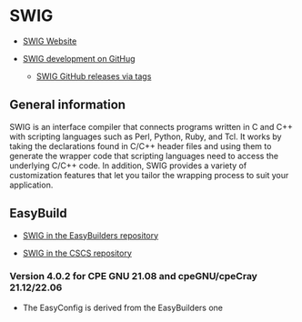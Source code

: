 # SWIG

  * [SWIG Website](http://www.swig.org/)

  * [SWIG development on GitHug](https://github.com/swig/swig)  
  
      * [SWIG GitHub releases via tags](https://github.com/swig/swig/tags)
  

## General information

SWIG is an interface compiler that connects programs written in C and C++ with 
scripting languages such as Perl, Python, Ruby, and Tcl. It works by taking the
declarations found in C/C++ header files and using them to generate the wrapper
code that scripting languages need to access the underlying C/C++ code. 
In addition, SWIG provides a variety of customization features that let you 
tailor the wrapping process to suit your application.


## EasyBuild

  * [SWIG in the EasyBuilders repository](https://github.com/easybuilders/easybuild-easyconfigs/tree/develop/easybuild/easyconfigs/s/SWIG)

  * [SWIG in the CSCS repository](https://github.com/easybuilders/CSCS/tree/master/easybuild/easyconfigs/s/SWIG)


### Version 4.0.2 for CPE GNU 21.08 and cpeGNU/cpeCray 21.12/22.06

  * The EasyConfig is derived from the EasyBuilders one
